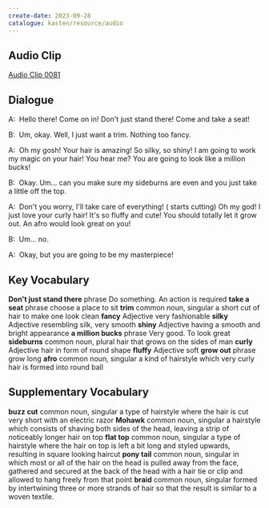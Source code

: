 ```yaml
---
create-date: 2023-09-28
catalogue: kasten/resource/audio
---
```


## Audio Clip
[Audio Clip 0081](https://archive.org/download/englishpod_all/englishpod_0081dg.mp3)

## Dialogue
A:  Hello   there! Come on in! Don't  just stand there! Come and take a seat!

B:  Um, okay. Well, I just want a trim. Nothing too fancy.

A:  Oh my gosh! Your hair is amazing! So silky, so shiny! I am going to work my magic on your hair! You hear me? You are going to look like a million bucks!

B:  Okay. Um... can you make sure my sideburns are even and you just take a little off the top.

A:  Don't you worry, I'll take care of everything! ( starts cutting) Oh my god!  I just love your curly hair!  It's so fluffy and cute! You should totally let it grow out. An afro would look great   on you!

B:  Um... no.

A:  Okay, but you are going to be my masterpiece!

## Key Vocabulary
**Don't just stand there**   phrase                  Do something. An action is required
**take a seat**              phrase                  choose a place to sit
**trim**                     common noun, singular   a short cut of hair to make one look clean
**fancy**                    Adjective               very fashionable
**silky**                    Adjective               resembling silk, very smooth
**shiny**                    Adjective               having a smooth and bright appearance
**a million bucks**          phrase                  Very good. To look great
**sideburns**                common noun, plural     hair that grows on the sides of man
**curly**                    Adjective               hair in form of round shape
**fluffy**                   Adjective               soft
**grow out**                 phrase                  grow long
**afro**                     common noun, singular   a kind of hairstyle which very curly hair is formed into round ball

## Supplementary Vocabulary
**buzz cut**    common noun, singular   a type of hairstyle where the hair is cut very short with an electric razor
**Mohawk**      common noun, singular   a hairstyle which consists of shaving both sides of the head, leaving a strip of noticeably longer hair on top
**flat top**    common noun, singular   a type of hairstyle where the hair on top is left a bit long and styled upwards, resulting in square looking haircut
**pony tail**   common noun, singular   in which most or all of the hair on the head is pulled away from the face, gathered and secured at the back of the head with a hair tie or clip and allowed to hang freely from that point
**braid**       common noun, singular   formed by intertwining three or more strands of hair so that the result is similar to a woven textile.
